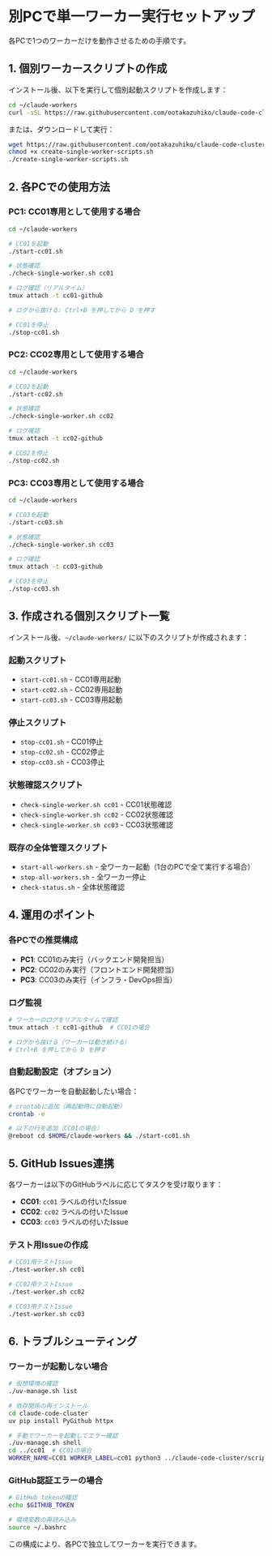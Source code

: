 # 別PCで単一ワーカー実行セットアップ

各PCで1つのワーカーだけを動作させるための手順です。

## 1. 個別ワーカースクリプトの作成

インストール後、以下を実行して個別起動スクリプトを作成します：

```bash
cd ~/claude-workers
curl -sSL https://raw.githubusercontent.com/ootakazuhiko/claude-code-cluster/main/scripts/create-single-worker-scripts.sh | bash
```

または、ダウンロードして実行：
```bash
wget https://raw.githubusercontent.com/ootakazuhiko/claude-code-cluster/main/scripts/create-single-worker-scripts.sh
chmod +x create-single-worker-scripts.sh
./create-single-worker-scripts.sh
```

## 2. 各PCでの使用方法

### PC1: CC01専用として使用する場合
```bash
cd ~/claude-workers

# CC01を起動
./start-cc01.sh

# 状態確認
./check-single-worker.sh cc01

# ログ確認（リアルタイム）
tmux attach -t cc01-github

# ログから抜ける: Ctrl+B を押してから D を押す

# CC01を停止
./stop-cc01.sh
```

### PC2: CC02専用として使用する場合
```bash
cd ~/claude-workers

# CC02を起動
./start-cc02.sh

# 状態確認
./check-single-worker.sh cc02

# ログ確認
tmux attach -t cc02-github

# CC02を停止
./stop-cc02.sh
```

### PC3: CC03専用として使用する場合
```bash
cd ~/claude-workers

# CC03を起動
./start-cc03.sh

# 状態確認
./check-single-worker.sh cc03

# ログ確認
tmux attach -t cc03-github

# CC03を停止
./stop-cc03.sh
```

## 3. 作成される個別スクリプト一覧

インストール後、`~/claude-workers/` に以下のスクリプトが作成されます：

### 起動スクリプト
- `start-cc01.sh` - CC01専用起動
- `start-cc02.sh` - CC02専用起動  
- `start-cc03.sh` - CC03専用起動

### 停止スクリプト
- `stop-cc01.sh` - CC01停止
- `stop-cc02.sh` - CC02停止
- `stop-cc03.sh` - CC03停止

### 状態確認スクリプト
- `check-single-worker.sh cc01` - CC01状態確認
- `check-single-worker.sh cc02` - CC02状態確認
- `check-single-worker.sh cc03` - CC03状態確認

### 既存の全体管理スクリプト
- `start-all-workers.sh` - 全ワーカー起動（1台のPCで全て実行する場合）
- `stop-all-workers.sh` - 全ワーカー停止
- `check-status.sh` - 全体状態確認

## 4. 運用のポイント

### 各PCでの推奨構成
- **PC1**: CC01のみ実行（バックエンド開発担当）
- **PC2**: CC02のみ実行（フロントエンド開発担当）
- **PC3**: CC03のみ実行（インフラ・DevOps担当）

### ログ監視
```bash
# ワーカーのログをリアルタイムで確認
tmux attach -t cc01-github  # CC01の場合

# ログから抜ける（ワーカーは動き続ける）
# Ctrl+B を押してから D を押す
```

### 自動起動設定（オプション）
各PCでワーカーを自動起動したい場合：

```bash
# crontabに追加（再起動時に自動起動）
crontab -e

# 以下の行を追加（CC01の場合）
@reboot cd $HOME/claude-workers && ./start-cc01.sh
```

## 5. GitHub Issues連携

各ワーカーは以下のGitHubラベルに応じてタスクを受け取ります：

- **CC01**: `cc01` ラベルの付いたIssue
- **CC02**: `cc02` ラベルの付いたIssue  
- **CC03**: `cc03` ラベルの付いたIssue

### テスト用Issueの作成
```bash
# CC01用テストIssue
./test-worker.sh cc01

# CC02用テストIssue
./test-worker.sh cc02

# CC03用テストIssue  
./test-worker.sh cc03
```

## 6. トラブルシューティング

### ワーカーが起動しない場合
```bash
# 仮想環境の確認
./uv-manage.sh list

# 依存関係の再インストール
cd claude-code-cluster
uv pip install PyGithub httpx

# 手動でワーカーを起動してエラー確認
./uv-manage.sh shell
cd ../cc01  # CC01の場合
WORKER_NAME=CC01 WORKER_LABEL=cc01 python3 ../claude-code-cluster/scripts/github-worker-optimized.py
```

### GitHub認証エラーの場合
```bash
# GitHub tokenの確認
echo $GITHUB_TOKEN

# 環境変数の再読み込み
source ~/.bashrc
```

この構成により、各PCで独立してワーカーを実行できます。